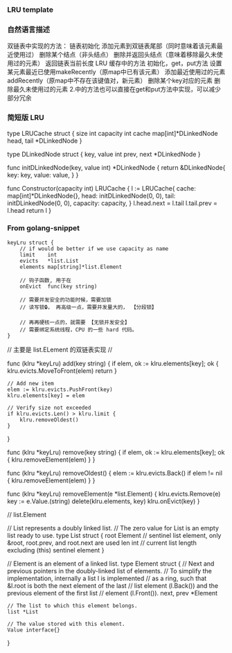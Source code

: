 ### LRU template 

### 自然语言描述

双链表中实现的方法：
	链表初始化
	添加元素到双链表尾部（同时意味着该元素最近使用过）
	删除某个结点（非头结点）
	删除并返回头结点（意味着移除最久未使用过的元素）
	返回链表当前长度
LRU 缓存中的方法
	初始化，get，put方法
	设置某元素最近已使用makeRecently（原map中已有该元素）
	添加最近使用过的元素addRecently（原map中不存在该键值对，新元素）
	删除某个key对应的元素
	删除最久未使用过的元素 2.中的方法也可以直接在get和put方法中实现，可以减少部分冗余

### 简短版 LRU 

type LRUCache struct {
    size int
    capacity int
    cache map[int]*DLinkedNode
    head, tail *DLinkedNode
}

type DLinkedNode struct {
    key, value int
    prev, next *DLinkedNode
}

func initDLinkedNode(key, value int) *DLinkedNode {
    return &DLinkedNode{
        key: key,
        value: value,
    }
}

func Constructor(capacity int) LRUCache {
    l := LRUCache{
        cache: map[int]*DLinkedNode{},
        head: initDLinkedNode(0, 0),
        tail: initDLinkedNode(0, 0),
        capacity: capacity,
    }
    l.head.next = l.tail
    l.tail.prev = l.head
    return l
}


### From golang-snippet 

	keyLru struct {
		// if would be better if we use capacity as name
		limit    int
		evicts   *list.List
		elements map[string]*list.Element

		// 钩子函数, 用于在
		onEvict  func(key string)

		// 需要并发安全的功能时候，需要加锁
		// 读写锁🔒， 再高级一点，需要并发量大的， 【分段锁】

		// 再再硬核一点的，就需要 【无锁并发安全】
		// 需要绑定系统线程，CPU 的一些 hard 代码。
	}

// 主要是 list.ELement 的双链表实现
// 

func (klru *keyLru) add(key string) {
	if elem, ok := klru.elements[key]; ok {
		klru.evicts.MoveToFront(elem)
		return
	}

	// Add new item
	elem := klru.evicts.PushFront(key)
	klru.elements[key] = elem

	// Verify size not exceeded
	if klru.evicts.Len() > klru.limit {
		klru.removeOldest()
	}
}

func (klru *keyLru) remove(key string) {
	if elem, ok := klru.elements[key]; ok {
		klru.removeElement(elem)
	}
}

func (klru *keyLru) removeOldest() {
	elem := klru.evicts.Back()
	if elem != nil {
		klru.removeElement(elem)
	}
}

func (klru *keyLru) removeElement(e *list.Element) {
	klru.evicts.Remove(e)
	key := e.Value.(string)
	delete(klru.elements, key)
	klru.onEvict(key)
}


// list.Element

// List represents a doubly linked list.
// The zero value for List is an empty list ready to use.
type List struct {
	root Element // sentinel list element, only &root, root.prev, and root.next are used
	len  int     // current list length excluding (this) sentinel element
}

// Element is an element of a linked list.
type Element struct {
	// Next and previous pointers in the doubly-linked list of elements.
	// To simplify the implementation, internally a list l is implemented
	// as a ring, such that &l.root is both the next element of the last
	// list element (l.Back()) and the previous element of the first list
	// element (l.Front()).
	next, prev *Element

	// The list to which this element belongs.
	list *List

	// The value stored with this element.
	Value interface{}
}

